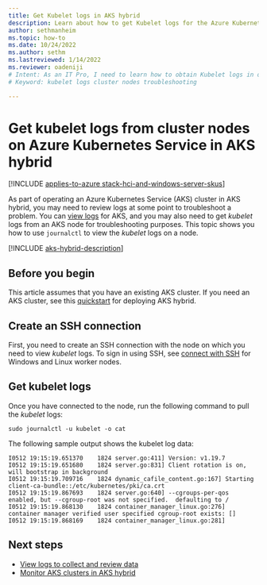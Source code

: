 ```yaml
---
title: Get Kubelet logs in AKS hybrid
description: Learn about how to get Kubelet logs for the Azure Kubernetes Service (aks) in AKS hybrid.
author: sethmanheim
ms.topic: how-to
ms.date: 10/24/2022
ms.author: sethm 
ms.lastreviewed: 1/14/2022
ms.reviewer: oadeniji
# Intent: As an IT Pro, I need to learn how to obtain Kubelet logs in order to troubleshoot problems with my AKS in AKS hybrid.  
# Keyword: kubelet logs cluster nodes troubleshooting

---
```


# Get kubelet logs from cluster nodes on Azure Kubernetes Service in AKS hybrid

[!INCLUDE [applies-to-azure stack-hci-and-windows-server-skus](includes/aks-hci-applies-to-skus/aks-hybrid-applies-to-azure-stack-hci-windows-server-sku.md)]

As part of operating an Azure Kubernetes Service (AKS) cluster in AKS hybrid, you may need to review logs at some point to troubleshoot a problem. You can [view logs](./view-logs.md) for AKS, and you may also need to get _kubelet_ logs from an AKS node for troubleshooting purposes. This topic shows you how to use `journalctl` to view the _kubelet_ logs on a node.

[!INCLUDE [aks-hybrid-description](includes/aks-hybrid-description.md)]

## Before you begin

This article assumes that you have an existing AKS cluster. If you need an AKS cluster, see this [quickstart](kubernetes-walkthrough-powershell.md) for deploying AKS hybrid.

## Create an SSH connection

First, you need to create an SSH connection with the node on which you need to view _kubelet_ logs. To sign in using SSH, see [connect with SSH](./ssh-connection.md) for Windows and Linux worker nodes.

## Get kubelet logs

Once you have connected to the node, run the following command to pull the _kubelet_ logs:

```console
sudo journalctl -u kubelet -o cat
```
The following sample output shows the kubelet log data:

```output
I0512 19:15:19.651370    1824 server.go:411] Version: v1.19.7
I0512 19:15:19.651680    1824 server.go:831] Client rotation is on, will bootstrap in background
I0512 19:15:19.709716    1824 dynamic_cafile_content.go:167] Starting client-ca-bundle::/etc/kubernetes/pki/ca.crt
I0512 19:15:19.867693    1824 server.go:640] --cgroups-per-qos enabled, but --cgroup-root was not specified.  defaulting to /
I0512 19:15:19.868130    1824 container_manager_linux.go:276] container manager verified user specified cgroup-root exists: []
I0512 19:15:19.868169    1824 container_manager_linux.go:281]
```

## Next steps

- [View logs to collect and review data](./view-logs.md) 
- [Monitor AKS clusters in AKS hybrid](./monitor-logging.md)
